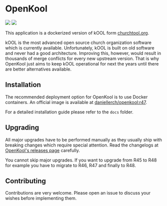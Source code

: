 # OpenKool

[![](https://images.microbadger.com/badges/image/daniellerch/openkool:r47.svg)](https://microbadger.com/images/daniellerch/openkool:r47 "Get your own image badge on microbadger.com")
[![](https://images.microbadger.com/badges/version/daniellerch/openkool:r47.svg)](https://microbadger.com/images/daniellerch/openkool:r47 "Get your own version badge on microbadger.com")

This application is a dockerized version of kOOL form [churchtool.org](http://www.churchtool.org).

kOOL is the most advanced open source church organization software which is currently available.
Unfortunately, kOOL is built on old software and never had a good architecture. Improving this, however, would result in thousands of merge conflicts for every new upstream version. That is why OpenKool just aims to keep kOOL operational for next the years until there are better alternatives available.

## Installation
The recommended deployment option for OpenKool is to use Docker containers. An official image is available at [daniellerch/openkool:r47](https://hub.docker.com/r/daniellerch/openkool).

For a detailed installation guide please refer to the `docs` folder.


## Upgrading
All major upgrades have to be performed manually as they usually ship with breaking changes which require special attention. Read the changelogs at [OpenKool's releases page](https://github.com/daniel-lerch/openkool/releases) carefully.

You cannot skip major upgrades. If you want to upgrade from R45 to R48 for example you have to migrate to R46, R47 and finally to R48.

## Contributing
Contributions are very welcome. Please open an issue to discuss your wishes before implementing them.
